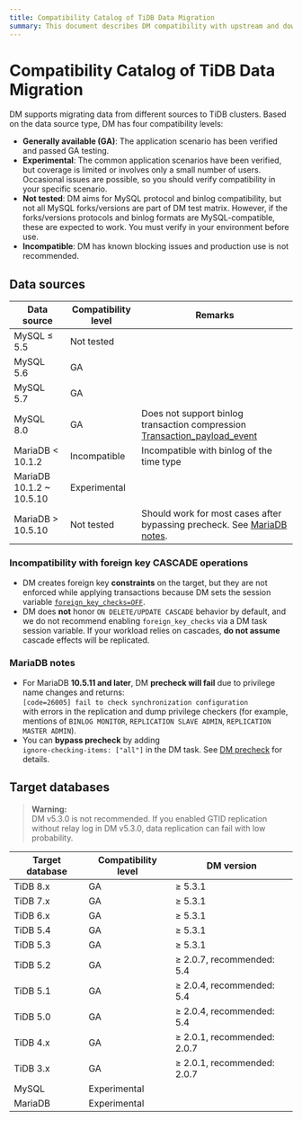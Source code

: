 ```yaml
---
title: Compatibility Catalog of TiDB Data Migration
summary: This document describes DM compatibility with upstream and downstream databases.
---
```


# Compatibility Catalog of TiDB Data Migration

DM supports migrating data from different sources to TiDB clusters. Based on the data source type, DM has four compatibility levels:

- **Generally available (GA)**: The application scenario has been verified and passed GA testing.
- **Experimental**: The common application scenarios have been verified, but coverage is limited or involves only a small number of users. Occasional issues are possible, so you should verify compatibility in your specific scenario.
- **Not tested**: DM aims for MySQL protocol and binlog compatibility, but not all MySQL forks/versions are part of DM test matrix. However, if the forks/versions protocols and binlog formats are MySQL-compatible, these are expected to work. You must verify in your environment before use.
- **Incompatible**: DM has known blocking issues and production use is not recommended.

## Data sources

| Data source | Compatibility level | Remarks |
| - | - | - |
| MySQL ≤ 5.5 | Not tested | |
| MySQL 5.6 | GA | |
| MySQL 5.7 | GA | |
| MySQL 8.0 | GA | Does not support binlog transaction compression [Transaction_payload_event](https://dev.mysql.com/doc/refman/8.0/en/binary-log-transaction-compression.html) |
| MariaDB < 10.1.2 | Incompatible | Incompatible with binlog of the time type |
| MariaDB 10.1.2 ~ 10.5.10 | Experimental | |
| MariaDB > 10.5.10 | Not tested | Should work for most cases after bypassing precheck. See [MariaDB notes](#mariadb-notes). |

### Incompatibility with foreign key CASCADE operations

- DM creates foreign key **constraints** on the target, but they are not enforced while applying transactions because DM sets the session variable [`foreign_key_checks=OFF`](/system-variables.md#foreign_key_checks).
- DM does **not** honor `ON DELETE/UPDATE CASCADE` behavior by default, and we do not recommend enabling `foreign_key_checks` via a DM task session variable. If your workload relies on cascades, **do not assume** cascade effects will be replicated.

### MariaDB notes

- For MariaDB **10.5.11 and later**, DM **precheck will fail** due to privilege name changes and returns:  
  `[code=26005] fail to check synchronization configuration`  
  with errors in the replication and dump privilege checkers (for example, mentions of `BINLOG MONITOR`, `REPLICATION SLAVE ADMIN`, `REPLICATION MASTER ADMIN`).
- You can **bypass precheck** by adding  
  `ignore-checking-items: ["all"]` in the DM task. See [DM precheck](/dm/dm-precheck.md) for details.

## Target databases

> **Warning:**  
> DM v5.3.0 is not recommended. If you enabled GTID replication without relay log in DM v5.3.0, data replication can fail with low probability.

| Target database | Compatibility level | DM version |
| - | - | - |
| TiDB 8.x | GA | ≥ 5.3.1 |
| TiDB 7.x | GA | ≥ 5.3.1 |
| TiDB 6.x | GA | ≥ 5.3.1 |
| TiDB 5.4 | GA | ≥ 5.3.1 |
| TiDB 5.3 | GA | ≥ 5.3.1 |
| TiDB 5.2 | GA | ≥ 2.0.7, recommended: 5.4 |
| TiDB 5.1 | GA | ≥ 2.0.4, recommended: 5.4 |
| TiDB 5.0 | GA | ≥ 2.0.4, recommended: 5.4 |
| TiDB 4.x | GA | ≥ 2.0.1, recommended: 2.0.7 |
| TiDB 3.x | GA | ≥ 2.0.1, recommended: 2.0.7 |
| MySQL | Experimental | |
| MariaDB | Experimental | |

